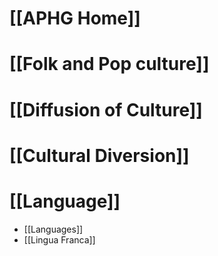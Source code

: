 # [[APHG Home]]
# [[Folk and Pop culture]]

# [[Diffusion of Culture]]
# [[Cultural Diversion]]


# [[Language]]
- [[Languages]]
- [[Lingua Franca]]